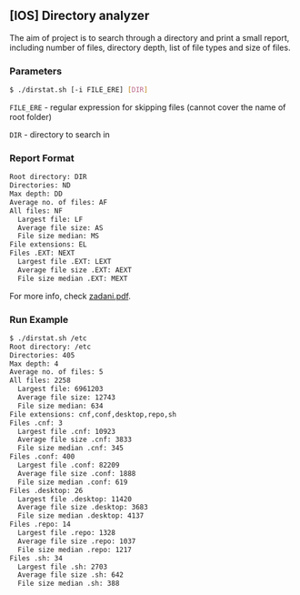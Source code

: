 ## [IOS] Directory analyzer

The aim of project is to search through a directory and print a small report, 
including number of files, directory depth, list of file types and size of files.

### Parameters
```sh
$ ./dirstat.sh [-i FILE_ERE] [DIR]
```

`FILE_ERE` - regular expression for skipping files (cannot cover the name of root folder)

`DIR` - directory to search in

### Report Format
```sh
Root directory: DIR
Directories: ND
Max depth: DD
Average no. of files: AF
All files: NF
  Largest file: LF
  Average file size: AS
  File size median: MS
File extensions: EL
Files .EXT: NEXT
  Largest file .EXT: LEXT
  Average file size .EXT: AEXT
  File size median .EXT: MEXT
```
For more info, check [zadani.pdf](ios/ios-proj1/zadani.pdf).

### Run Example
```sh
$ ./dirstat.sh /etc 
Root directory: /etc 
Directories: 405 
Max depth: 4 
Average no. of files: 5 
All files: 2258
  Largest file: 6961203 
  Average file size: 12743 
  File size median: 634 
File extensions: cnf,conf,desktop,repo,sh 
Files .cnf: 3 
  Largest file .cnf: 10923 
  Average file size .cnf: 3833 
  File size median .cnf: 345 
Files .conf: 400 
  Largest file .conf: 82209 
  Average file size .conf: 1888 
  File size median .conf: 619 
Files .desktop: 26 
  Largest file .desktop: 11420 
  Average file size .desktop: 3683 
  File size median .desktop: 4137
Files .repo: 14 
  Largest file .repo: 1328 
  Average file size .repo: 1037 
  File size median .repo: 1217 
Files .sh: 34 
  Largest file .sh: 2703 
  Average file size .sh: 642 
  File size median .sh: 388
```
